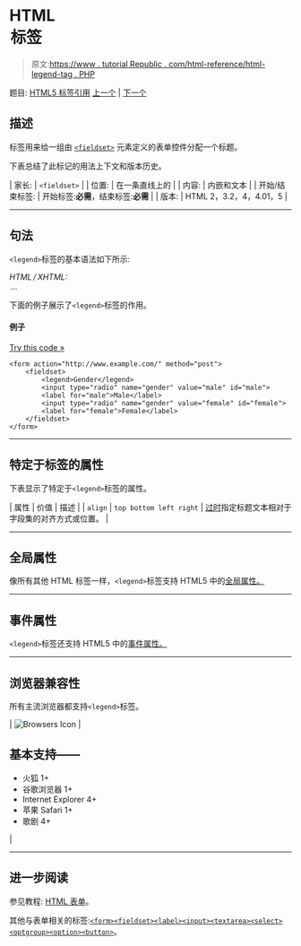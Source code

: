# HTML <legend>标签</legend>

> 原文:[https://www . tutorial Republic . com/html-reference/html-legend-tag . PHP](https://www.tutorialrepublic.com/html-reference/html-legend-tag.php)

题目: [HTML5 标签引用](html5-tags.php) [上一个](html-label-tag.php) | [下一个](html-li-tag.php)

## 描述

标签用来给一组由 [`<fieldset>`](html-fieldset-tag.php) 元素定义的表单控件分配一个标题。

下表总结了此标记的用法上下文和版本历史。

| 家长: | `<fieldset>` |
| 位置: | 在一条直线上的 |
| 内容: | 内嵌和文本 |
| 开始/结束标签: | 开始标签:**必需**，结束标签:**必需** |
| 版本: | HTML 2，3.2，4，4.01，5 |

* * *

## 句法

`<legend>`标签的基本语法如下所示:

*HTML / XHTML:* <legend> ... </legend>

下面的例子展示了`<legend>`标签的作用。

#### 例子

[Try this code »](../codelab.php?topic=html&file=legend-tag "Try this code using online Editor")

```
<form action="http://www.example.com/" method="post">
    <fieldset>
        <legend>Gender</legend>
        <input type="radio" name="gender" value="male" id="male">
        <label for="male">Male</label>
        <input type="radio" name="gender" value="female" id="female">
        <label for="female">Female</label>
    </fieldset>
</form>
```

* * *

## 特定于标签的属性

下表显示了特定于`<legend>`标签的属性。

| 属性 | 价值 | 描述 |
| `align` | `top
bottom
left
right` | [过时](../definitions.php#obsolete "Not supported in HTML5")指定标题文本相对于字段集的对齐方式或位置。 |

* * *

## 全局属性

像所有其他 HTML 标签一样，`<legend>`标签支持 HTML5 中的[全局属性。](html5-global-attributes.php)

* * *

## 事件属性

`<legend>`标签还支持 HTML5 中的[事件属性。](html5-event-attributes.php)

* * *

## 浏览器兼容性

所有主流浏览器都支持`<legend>`标签。

| ![Browsers Icon](../Images/e9331123c77668c1832e541c2fca1002.png) | 

## 基本支持——

*   火狐 1+
*   谷歌浏览器 1+
*   Internet Explorer 4+
*   苹果 Safari 1+
*   歌剧 4+

 |

* * *

## 进一步阅读

参见教程: [HTML 表单](../html-tutorial/html-forms.php)。

其他与表单相关的标签:[`<form>`](html-form-tag.php)[`<fieldset>`](html-fieldset-tag.php)[`<label>`](html-label-tag.php)[`<input>`](html-input-tag.php)[`<textarea>`](html-textarea-tag.php)[`<select>`](html-select-tag.php)[`<optgroup>`](html-optgroup-tag.php)[`<option>`](html-option-tag.php)[`<button>`](html-button-tag.php)。